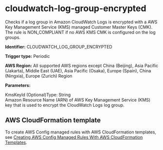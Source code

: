 # cloudwatch\-log\-group\-encrypted<a name="cloudwatch-log-group-encrypted"></a>

Checks if a log group in Amazon CloudWatch Logs is encrypted with a AWS Key Management Service \(KMS\) managed Customer Master Keys \(CMK\)\. The rule is NON\_COMPLIANT if no AWS KMS CMK is configured on the log groups\.

**Identifier:** CLOUDWATCH\_LOG\_GROUP\_ENCRYPTED

**Trigger type:** Periodic

**AWS Region:** All supported AWS regions except China \(Beijing\), Asia Pacific \(Jakarta\), Middle East \(UAE\), Asia Pacific \(Osaka\), Europe \(Spain\), China \(Ningxia\), Europe \(Zurich\) Region

**Parameters:**

KmsKeyId \(Optional\)Type: String  
Amazon Resource Name \(ARN\) of AWS Key Management Service \(KMS\) key that is used to encrypt the CloudWatch Logs log group\.

## AWS CloudFormation template<a name="w2aac12c31c27b9d103c15"></a>

To create AWS Config managed rules with AWS CloudFormation templates, see [Creating AWS Config Managed Rules With AWS CloudFormation Templates](aws-config-managed-rules-cloudformation-templates.md)\.